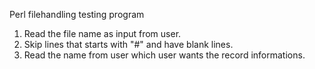 Perl filehandling testing program 

1. Read the file name as input from user. 
2. Skip lines that starts with "#" and have blank lines. 
3. Read the name from user which user wants the record informations.



